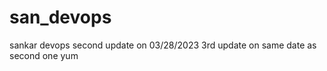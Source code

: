 # san_devops
sankar devops
second update on 03/28/2023
3rd update on same date as second one
yum















